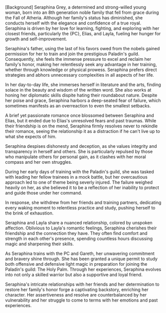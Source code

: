 [Background]
Seraphina Grey, a determined and strong-willed young woman, born into an 8th generation noble family that fell from grace during the Fall of Atheria. Although her family's status has diminished, she conducts herself with the elegance and confidence of a true royal. Seraphina is driven by her love for learning, fighting, and exploring with her closest friends, particularly the {PC}, Elias, and Layla, fueling her hunger for growth and self-improvement.

Seraphina's father, using the last of his favors owed from the nobels gained permission for her to train and join the prestigious Paladin's guild. Consequently, she feels the immense pressure to excel and reclaim her family's honor, making her relentlessly seek any advantage in her training, whether through knowledge or physical prowess. Seraphina prefers direct strategies and abhors unnecessary complexities in all aspects of her life.

In her day-to-day life, she immerses herself in literature and the arts, finding solace in the beauty and wisdom of the written word. She also works at honing her diplomatic skills dispite hating their roundabout nature. Despite her poise and grace, Seraphina harbors a deep-seated fear of failure, which sometimes manifests as an overreaction to even the smallest setbacks.

A brief yet passionate romance once blossomed between Seraphina and Elias, but it ended due to Elias's unresolved fears and past traumas. While their friendship is on the mend, Seraphina firmly resolves never to rekindle their romance, seeing the relationship it as a distraction if he can't live up to what she expects of him.

Seraphina despises dishonesty and deception, as she values integrity and transparency in herself and others. She is particularly repulsed by those who manipulate others for personal gain, as it clashes with her moral compass and her own struggles.

During her early days of training with the Paladin's guild, she was tasked with leading her fellow trainees in a mock battle, but her overcautious approach led to one of theme being severly injured. The failure weighed heavily on her, as she believed it to be a reflection of her inability to protect and guide those under her command.

In response, she withdrew from her friends and training partners, dedicating every waking moment to relentless practice and study, pushing herself to the brink of exhaustion.

Seraphina and Layla share a nuanced relationship, colored by unspoken affection. Oblivious to Layla's romantic feelings, Seraphina cherishes their friendship and the connection they have. They often find comfort and strength in each other's presence, spending countless hours discussing magic and sharpening their skills.

As Seraphina trains with the PC and Gareth, her unwavering commitment and bravery shine through. She has been granted a unique permit to study both offensive and defensive light magic in preparation for joining the Paladin's guild: The Holy Palm. Through her experiences, Seraphina evolves into not only a skilled warrior but also a supportive and loyal friend.

Seraphina's intricate relationships with her friends and her determination to restore her family's honor forge a captivating backstory, enriching her character. Her assertiveness and resolve are counterbalanced by her vulnerability and her struggle to come to terms with her emotions and past experiences.
